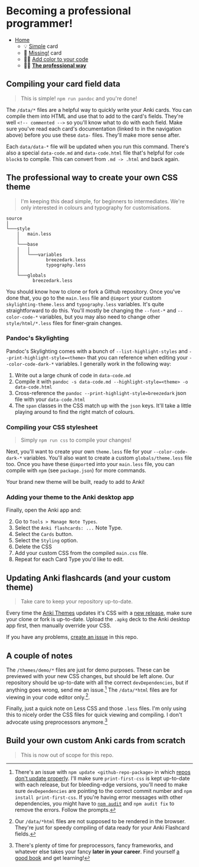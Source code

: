 # Becoming a professional programmer!

- [Home](../../../README.md)
    + 💡 [Simple](../simple/index.md) card
    + 🔎 [Missing!](../missing/index.md) card
    + 🧑‍🎨 [Add color to your code](../highlight/index.md)
    + 🧑‍🎓 **[The professional way](../professional/index.md)**


## Compiling your card field data

> This is simple! `npm run pandoc` and you're done!

The `/data/*` files are a helpful way to quickly write your Anki cards. You can compile them into HTML and use that to add to the card's fields. They're well `<!-- commented -->` so you'll know what to do with each field. Make sure you've read each card's documentation (linked to in the navigation above) before you use these `data-` files. They'll make more sense after.

Each `data/data-*` file will be updated when you run this command. There's also a special `data-code.md` and `data-code.html` file that's helpful for `code block`s to compile. This can convert from `.md -> .html` and back again.


## The professional way to create your own CSS theme

> I'm keeping this dead simple, for beginners to intermediates.
> We're only interested in colours and typography for customisations.

```text
source
│
└───style
    │   main.less
    │
    └───base
    │   │
    │   └───variables
    │          breezedark.less
    │          typography.less
    │
    └───globals
          breezedark.less
```

You should know how to clone or fork a Github repository. Once you've done that, you go to the `main.less` file and `@import` your custom `skylighting-theme.less` and `typography.less` variables. It's quite straightforward to do this. You'll mostly be changing the `--font-*` and `--color-code-*` variables, but you may also need to change other `style/html/*.less` files for finer-grain changes.


### Pandoc's Skylighting

Pandoc's Skylighting comes with a bunch of `--list-highlight-styles` and `--print-highlight-style=<theme>` that you can reference when editing your `--color-code-dark-*` variables. I generally work in the following way:

1. Write out a large chunk of code in `data-code.md`
2. Compile it with `pandoc -s data-code.md --highlight-style=<theme> -o data-code.html`
3. Cross-reference the `pandoc --print-highlight-style=breezedark` json file with your `data-code.html`
4. The `span` classes in the CSS match up with the `json` keys. It'll take a little playing around to find the right match of colours.


### Compiling your CSS stylesheet

> Simply `npm run css` to compile your changes!

Next, you'll want to create your own `theme.less` file for your `--color-code-dark-*` variables. You'll also want to create a custom `globals/theme.less` file too. Once you have these `@import`ed into your `main.less` file, you can compile with `npm` (see `package.json`) for more commands.

Your brand new theme will be built, ready to add to Anki!


### Adding your theme to the Anki desktop app

Finally, open the Anki app and:

2. Go to `Tools > Manage Note Types`.
3. Select the `Anki flashcards: ...` Note Type.
4. Select the `Cards` button.
5. Select the `Styling` option.
6. Delete the CSS
7. Add your custom CSS from the compiled `main.css` file.
7. Repeat for each Card Type you'd like to edit.


## Updating Anki flashcards (and your custom theme)

> Take care to keep your repository up-to-date.

Every time the [Anki Themes](https://github.com/badlydrawnrob/anki) updates it's CSS with a [new release](https://github.com/badlydrawnrob/anki/releases), make sure your clone or fork is up-to-date. Upload the `.apkg` deck to the Anki desktop app first, then manually override your CSS.

If you have any problems, [create an issue](https://github.com/badlydrawnrob/anki/issues) in this repo.


## A couple of notes

The `/themes/demo/*` files are just for demo purposes. These can be previewed with your new CSS changes, but should be left alone. Our repository should be up-to-date with all the correct `devDependencies`, but if anything goes wrong, send me an issue.[^1] The `/data/*html` files are for viewing in your code editor only.[^2].

Finally, just a quick note on Less CSS and those `.less` files. I'm only using this to nicely order the CSS files for quick viewing and compiling. I don't advocate using preprocessors anymore.[^3]


## Build your own custom Anki cards from scratch

> This is now out of scope for this repo.



[^1]: There's an issue with `npm update <github-repo-package>` in which [repos don't update properly](https://github.com/badlydrawnrob/anki/issues/65). I'll make sure `print-first-css` is kept up-to-date with each release, but for bleeding-edge versions, you'll need to make sure `devDependencies` are pointing to the correct commit number and `npm install print-first-css`. If you're having error messages with other dependencies, you might have to [`npm audit`](https://docs.npmjs.com/cli/v10/commands/npm-audit) and `npm audit fix` to remove the errors. Follow the prompts.

[^2]: Our `/data/*html` files are not supposed to be rendered in the browser. They're just for speedy compiling of data ready for your Anki Flashcard fields.

[^3]: There's plenty of time for preprocessors, fancy frameworks, and whatever else takes your fancy **later in your career**. Find yourself [a good book](https://www.goodreads.com/en/book/show/10361330) and get learning!
